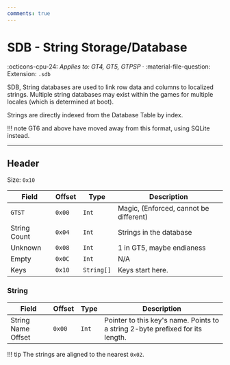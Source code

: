 ```yaml
---
comments: true
---
```


# SDB - String Storage/Database
:octicons-cpu-24: *Applies to: GT4, GT5, GTPSP* · :material-file-question: Extension: `.sdb`

SDB, String databases are used to link row data and columns to localized strings. Multiple string databases may exist within the games for multiple locales (which is determined at boot).

Strings are directly indexed from the Database Table by index.

!!! note
    GT6 and above have moved away from this format, using SQLite instead.

---

## Header

Size: `0x10`

Field              | Offset         | Type                | Description                                                           |
----------------   | ------------   | ----------          | --------------------------------------                                |
`GTST`             |  `0x00`        | `Int`               | Magic, (Enforced, cannot be different)                                |
String Count       |  `0x04`        | `Int`               | Strings in the database                                               |
Unknown            |  `0x08`        | `Int`               | 1 in GT5, maybe endianess                                             |
Empty              |  `0x0C`        | `Int`               | N/A                                                                   |
Keys               |  `0x10`        | `String[]`          | Keys start here.                                                      |

### String
Field              | Offset         | Type                | Description                                                                    |
----------------   | ------------   | ----------          | --------------------------------------                                         |
String Name Offset |  `0x00`        | `Int`               | Pointer to this key's name. Points to a string 2-byte prefixed for its length. |

!!! tip
    The strings are aligned to the nearest `0x02`.